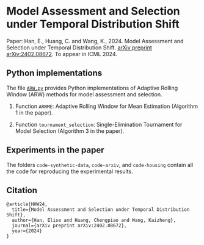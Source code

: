 # Model Assessment and Selection under Temporal Distribution Shift

Paper: Han, E., Huang, C. and Wang, K., 2024. Model Assessment and Selection under Temporal Distribution Shift. [arXiv preprint arXiv:2402.08672](https://arxiv.org/abs/2402.08672). To appear in ICML 2024.

## Python implementations

The file <a href="./code-synthetic-data/ARW.py">`ARW.py`</a> provides Python implementations of Adaptive Rolling Window (ARW) methods for model assessment and selection.

1. Function `ARWME`: Adaptive Rolling Window for Mean Estimation (Algorithm 1 in the paper).
  
2. Function `tournament_selection`: Single-Elimination Tournament for Model Selection (Algorithm 3 in the paper).

## Experiments in the paper

The folders `code-synthetic-data`, `code-arxiv`, and `code-housing` contain all the code for reproducing the experimental results.


## Citation
```
@article{HHW24,
  title={Model Assessment and Selection under Temporal Distribution Shift},
  author={Han, Elise and Huang, Chengpiao and Wang, Kaizheng},
  journal={arXiv preprint arXiv:2402.08672},
  year={2024}
}
```

